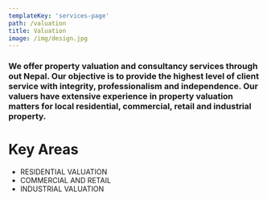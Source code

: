 ```yaml
---
templateKey: 'services-page'
path: /valuation
title: Valuation
image: /img/design.jpg
---
```


### We offer property valuation and consultancy services through out Nepal. Our objective is to provide the highest level of client service with integrity, professionalism and independence. Our valuers have extensive experience in property valuation matters for local residential, commercial, retail and industrial property.

# Key Areas
* RESIDENTIAL VALUATION
* COMMERCIAL AND RETAIL
* INDUSTRIAL VALUATION